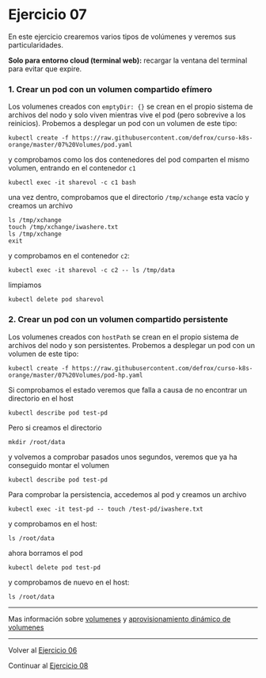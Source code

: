# Ejercicio 07

En este ejercicio crearemos varios tipos de volúmenes y veremos sus particularidades.

**Solo para entorno cloud (terminal web):** recargar la ventana del terminal para evitar que expire.

### 1. Crear un pod con un volumen compartido efímero

Los volumenes creados con `emptyDir: {}` se crean en el propio sistema de archivos del nodo y solo viven mientras vive el pod (pero sobrevive a los reinicios). Probemos a desplegar un pod con un volumen de este tipo: 
```
kubectl create -f https://raw.githubusercontent.com/defrox/curso-k8s-orange/master/07%20Volumes/pod.yaml
```
y comprobamos como los dos contenedores del pod comparten el mismo volumen, entrando en el contenedor `c1`
```
kubectl exec -it sharevol -c c1 bash
```
una vez dentro, comprobamos que el directorio `/tmp/xchange` esta vacío y creamos un archivo
```
ls /tmp/xchange
touch /tmp/xchange/iwashere.txt
ls /tmp/xchange
exit
```
y comprobamos en el contenedor `c2`:
```
kubectl exec -it sharevol -c c2 -- ls /tmp/data
```
limpiamos
```
kubectl delete pod sharevol
```

### 2. Crear un pod con un volumen compartido persistente

Los volumenes creados con `hostPath` se crean en el propio sistema de archivos del nodo y son persistentes. Probemos a desplegar un pod con un volumen de este tipo: 
```
kubectl create -f https://raw.githubusercontent.com/defrox/curso-k8s-orange/master/07%20Volumes/pod-hp.yaml
```
Si comprobamos el estado veremos que falla a causa de no encontrar un directorio en el host
```
kubectl describe pod test-pd
```
Pero si creamos el directorio
```
mkdir /root/data
```
y volvemos a comprobar pasados unos segundos, veremos que ya ha conseguido montar el volumen
```
kubectl describe pod test-pd
```
Para comprobar la persistencia, accedemos al pod y creamos un archivo
```
kubectl exec -it test-pd -- touch /test-pd/iwashere.txt
```
y comprobamos en el host:
```
ls /root/data
```
ahora borramos el pod
```
kubectl delete pod test-pd
```
y comprobamos de nuevo en el host:
```
ls /root/data
```

---


Mas información sobre [volumenes](https://kubernetes.io/docs/concepts/storage/persistent-volumes/) y [aprovisionamiento dinámico de volumenes](https://kubernetes.io/docs/concepts/storage/dynamic-provisioning/)

---


Volver al [Ejercicio 06](../06%20StatefulSets/README.md)

Continuar al [Ejercicio 08](../08%20Secrets%20y%20ConfigMaps/README.md)